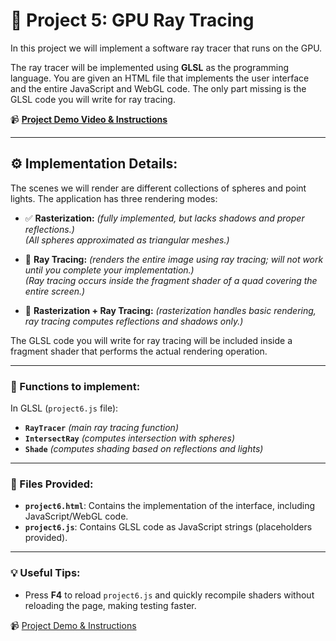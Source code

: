# 🌈 Project 5: GPU Ray Tracing

In this project we will implement a software ray tracer that runs on the GPU.

The ray tracer will be implemented using **GLSL** as the programming language. You are given an HTML file that implements the user interface and the entire JavaScript and WebGL code. The only part missing is the GLSL code you will write for ray tracing.

📹 **[Project Demo Video & Instructions](https://graphics.cs.utah.edu/courses/cs4600/fall2023/?prj=6)**

---

## ⚙️ Implementation Details:

The scenes we will render are different collections of spheres and point lights. The application has three rendering modes:

- ✅ **Rasterization:** *(fully implemented, but lacks shadows and proper reflections.)*  
  *(All spheres approximated as triangular meshes.)*

- 🔲 **Ray Tracing:** *(renders the entire image using ray tracing; will not work until you complete your implementation.)*  
  *(Ray tracing occurs inside the fragment shader of a quad covering the entire screen.)*

- 🔲 **Rasterization + Ray Tracing:** *(rasterization handles basic rendering, ray tracing computes reflections and shadows only.)*

The GLSL code you will write for ray tracing will be included inside a fragment shader that performs the actual rendering operation.

---

### 📌 Functions to implement:

In GLSL (`project6.js` file):

- **`RayTracer`** *(main ray tracing function)*
- **`IntersectRay`** *(computes intersection with spheres)*
- **`Shade`** *(computes shading based on reflections and lights)*

---

### 📂 Files Provided:

- **`project6.html`**: Contains the implementation of the interface, including JavaScript/WebGL code.
- **`project6.js`**: Contains GLSL code as JavaScript strings (placeholders provided).

---

### 💡 Useful Tips:

- Press **F4** to reload `project6.js` and quickly recompile shaders without reloading the page, making testing faster.

📹 [Project Demo & Instructions](https://graphics.cs.utah.edu/courses/cs4600/fall2023/?prj=6)
